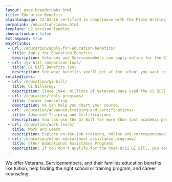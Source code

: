 ```yaml
---
layout: page-breadcrumbs.html
title: Education Benefits
plainlanguage: 12-02-16 certified in compliance with the Plain Writing Act
permalink: /education/index.html
template: L2-section-landing
showactionbar: false
extraspace: true
majorlinks:
 - url: /education/apply-for-education-benefits/
   title: Apply for Education Benefits
   description: Veterans and Servicemembers can apply online for the GI Bill, the Montgomery GI Bill, and VEAP. Find out how to apply if you’re a spouse, survivor, or dependent.
 - url: /gi-bill-comparison-tool/
   title: GI Bill Benefits Tool
   description: See what benefits you'll get at the school you want to attend.
relatedlinks:
 - url: /education/gi-bill/
   title: GI Bill&reg;
   description: Since 1944, millions of Veterans have used the GI Bill to pay for college.
 - url: /education/tools-programs/
   title: Career Counseling
   description: VA can help you chart your course.
 - url: /education/advanced-training-and-certifications/
   title: Advanced Training and Certifications
   description: You can use the GI Bill for more than just academic programs.
 - url: /education/work-learn/
   title: Work and Learn
   description: Explore on-the-job training, online and correspondence study, and other programs.
 - url: /education/other-educational-assistance-programs/
   title: Other Educational Assistance Programs
   description: If you don't qualify for the Post-9/11 GI Bill, you can apply for education benefits through VEAP and Call to Service. REAP ended in 2015, but some benefits stay in place for a couple more years.
---
```


We offer Veterans, Servicemembers, and their families education benefits like tuition, help finding the right school or training program, and career counseling.   

